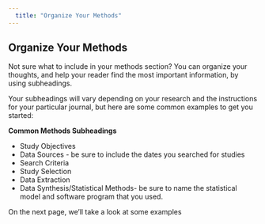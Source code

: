 ```yaml
---
  title: "Organize Your Methods"
---
```


## Organize Your Methods

Not sure what to include in your methods section? You can organize your thoughts, and help your reader find the most important information, by using subheadings. 

Your subheadings will vary depending on your research and the instructions for your particular journal, but here are some common examples to get you started:

**Common Methods Subheadings**

- Study Objectives
- Data Sources - be sure to include the dates you searched for studies
- Search Criteria
- Study Selection 
- Data Extraction 
- Data Synthesis/Statistical Methods- be sure to name the statistical model and software program that you used.

On the next page, we’ll take a look at some examples
